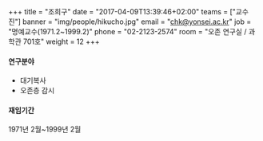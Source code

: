 +++
title = "조희구"
date = "2017-04-09T13:39:46+02:00"
teams = ["교수진"]
banner = "img/people/hikucho.jpg"
email = "chk@yonsei.ac.kr"
job = "명예교수(1971.2~1999.2)"
phone = "02-2123-2574"
room = "오존 연구실 / 과학관 701호"
weight = 12
+++

#### 연구분야
+ 대기복사
+ 오존층 감시

#### 재임기간
1971년 2월~1999년 2월